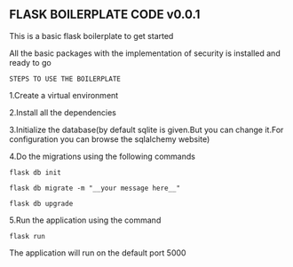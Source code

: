 ## FLASK BOILERPLATE CODE v0.0.1


This is a basic flask boilerplate to get started

All the basic packages with the implementation of security is installed and ready to go

``STEPS TO USE THE BOILERPLATE``

1.Create a virtual environment

2.Install all the dependencies 

3.Initialize the database(by default sqlite is given.But you can change it.For configuration you can browse the sqlalchemy website)

4.Do the migrations using the following commands

``flask db init``



```flask db migrate -m "__your message here__"```

``flask db upgrade``


5.Run the application using the command

``flask run``

The application will run on the default port 5000